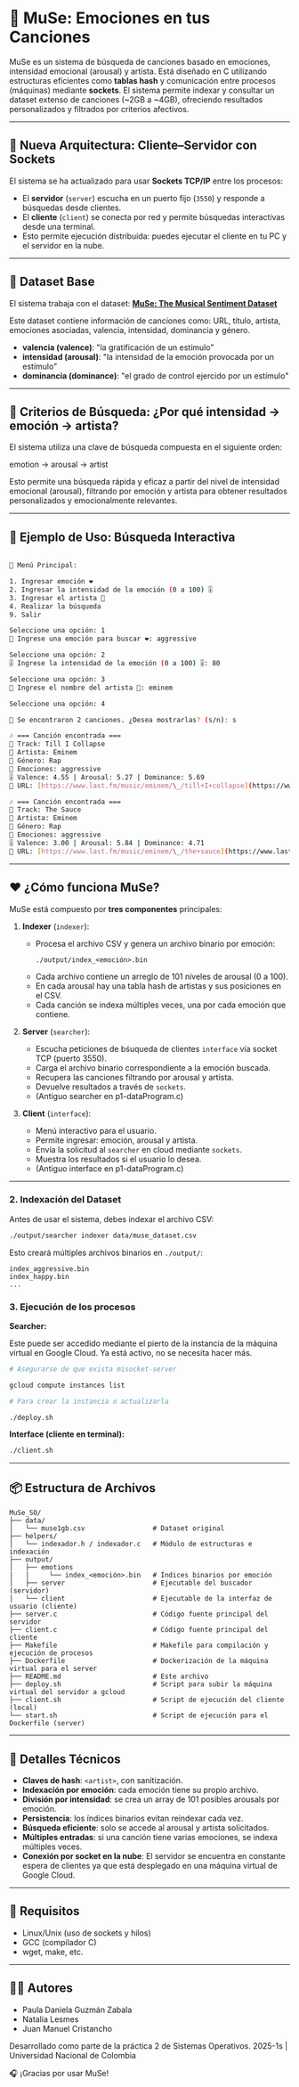 # 🎵 MuSe: Emociones en tus Canciones

MuSe es un sistema de búsqueda de canciones basado en emociones, intensidad emocional (arousal) y artista. Está diseñado en C utilizando estructuras eficientes como **tablas hash** y comunicación entre procesos (máquinas) mediante **sockets**. El sistema permite indexar y consultar un dataset extenso de canciones (\~2GB a \~4GB), ofreciendo resultados personalizados y filtrados por criterios afectivos.

---

## 📡 Nueva Arquitectura: Cliente–Servidor con Sockets

El sistema se ha actualizado para usar **Sockets TCP/IP** entre los procesos:

- El **servidor** (`server`) escucha en un puerto fijo (`3550`) y responde a búsquedas desde clientes.
- El **cliente** (`client`) se conecta por red y permite búsquedas interactivas desde una terminal.
- Esto permite ejecución distribuida: puedes ejecutar el cliente en tu PC y el servidor en la nube.

---

## 📂 Dataset Base

El sistema trabaja con el dataset:
[**MuSe: The Musical Sentiment Dataset**](https://www.kaggle.com/datasets/cakiki/muse-the-musical-sentiment-dataset)

Este dataset contiene información de canciones como: URL, título, artista, emociones asociadas, valencia, intensidad, dominancia y género.

- **valencia (valence)**: "la gratificación de un estímulo"
- **intensidad (arousal)**: "la intensidad de la emoción provocada por un estímulo"
- **dominancia (dominance)**: "el grado de control ejercido por un estímulo"

---

## 🧠 Criterios de Búsqueda: ¿Por qué intensidad → emoción → artista?

El sistema utiliza una clave de búsqueda compuesta en el siguiente orden:

emotion → arousal → artist

Esto permite una búsqueda rápida y eficaz a partir del nivel de intensidad emocional (arousal), filtrando por emoción y artista para obtener resultados personalizados y emocionalmente relevantes.

---

## 🧪 Ejemplo de Uso: Búsqueda Interactiva

```bash

🌟 Menú Principal:

1. Ingresar emoción ❤️
2. Ingresar la intensidad de la emoción (0 a 100) 🎚️
3. Ingresar el artista 🎤
4. Realizar la búsqueda
9. Salir

Seleccione una opción: 1
💬 Ingrese una emoción para buscar ❤️: aggressive

Seleccione una opción: 2
🎚️ Ingrese la intensidad de la emoción (0 a 100) 🎚️: 80

Seleccione una opción: 3
🎤 Ingrese el nombre del artista 🎤: eminem

Seleccione una opción: 4

🎵 Se encontraron 2 canciones. ¿Desea mostrarlas? (s/n): s

🎶 === Canción encontrada ===
🎵 Track: Till I Collapse
🎤 Artista: Eminem
💼 Género: Rap
💬 Emociones: aggressive
🎚️ Valence: 4.55 | Arousal: 5.27 | Dominance: 5.69
🔗 URL: [https://www.last.fm/music/eminem/\_/till+I+collapse](https://www.last.fm/music/eminem/_/till+I+collapse)

🎶 === Canción encontrada ===
🎵 Track: The Sauce
🎤 Artista: Eminem
💼 Género: Rap
💬 Emociones: aggressive
🎚️ Valence: 3.00 | Arousal: 5.84 | Dominance: 4.71
🔗 URL: [https://www.last.fm/music/eminem/\_/the+sauce](https://www.last.fm/music/eminem/_/the+sauce)

```

---

## ❤️ ¿Cómo funciona MuSe?

MuSe está compuesto por **tres componentes** principales:

1. **Indexer** (`indexer`):
   - Procesa el archivo CSV y genera un archivo binario por emoción:  
     ```
     ./output/index_<emoción>.bin
     ```
   - Cada archivo contiene un arreglo de 101 niveles de arousal (0 a 100).
   - En cada arousal hay una tabla hash de artistas y sus posiciones en el CSV.
   - Cada canción se indexa múltiples veces, una por cada emoción que contiene.

2. **Server** (`searcher`):
   - Escucha peticiones de bśuqueda de clientes `interface` vía socket TCP (puerto 3550).
   - Carga el archivo binario correspondiente a la emoción buscada.
   - Recupera las canciones filtrando por arousal y artista.
   - Devuelve resultados a través de `sockets`.
   - (Antiguo searcher en p1-dataProgram.c)

3. **Client** (`interface`):
   - Menú interactivo para el usuario.
   - Permite ingresar: emoción, arousal y artista.
   - Envía la solicitud al `searcher` en cloud mediante `sockets`.
   - Muestra los resultados si el usuario lo desea.
   - (Antiguo interface en p1-dataProgram.c)

---

### 2. Indexación del Dataset

Antes de usar el sistema, debes indexar el archivo CSV:

```bash
./output/searcher indexer data/muse_dataset.csv
```

Esto creará múltiples archivos binarios en `./output/`:

```
index_aggressive.bin
index_happy.bin
...
```

### 3. Ejecución de los procesos

**Searcher:**

Este puede ser accedido mediante el pierto de la instancia de la máquina virtual en Google Cloud. Ya está activo, no se necesita hacer más.

```bash
# Asegurarse de que exista misocket-server

gcloud compute instances list
```

```bash
# Para crear la instancia o actualizarla

./deploy.sh
```

**Interface (cliente en terminal):**

```bash
./client.sh
```
---

## 📦 Estructura de Archivos

```
MuSe_SO/
├── data/
│   └── muse1gb.csv                 # Dataset original
├── helpers/
│   └── indexador.h / indexador.c   # Módulo de estructuras e indexación
├── output/
│   ├── emotions
|   |     └── index_<emoción>.bin   # Índices binarios por emoción
│   ├── server                      # Ejecutable del buscador (servidor)
│   └── client                      # Ejecutable de la interfaz de usuario (cliente)
├── server.c                        # Código fuente principal del servidor
├── client.c                        # Código fuente principal del cliente
├── Makefile                        # Makefile para compilación y ejecución de procesos
├── Dockerfile                      # Dockerización de la máquina virtual para el server
├── README.md                       # Este archivo
├── deploy.sh                       # Script para subir la máquina virtual del servidor a gcloud
├── client.sh                       # Script de ejecución del cliente (local)
└── start.sh                        # Script de ejecución para el Dockerfile (server)
```

---

## 🧩 Detalles Técnicos

* **Claves de hash**: `<artist>`, con sanitización.
* **Indexación por emoción**: cada emoción tiene su propio archivo.
* **División por intensidad**: se crea un array de 101 posibles arousals por emoción.
* **Persistencia**: los índices binarios evitan reindexar cada vez.
* **Búsqueda eficiente**: solo se accede al arousal y artista solicitados.
* **Múltiples entradas**: si una canción tiene varias emociones, se indexa múltiples veces.
* **Conexión por socket en la nube**: El servidor se encuentra en constante espera de clientes ya que está desplegado en una máquina virtual de Google Cloud.
---

## 📌 Requisitos

* Linux/Unix (uso de sockets y hilos)
* GCC (compilador C)
* wget, make, etc.

---

## 👩‍💻 Autores

* Paula Daniela Guzmán Zabala
* Natalia Lesmes
* Juan Manuel Cristancho

Desarrollado como parte de la práctica 2 de Sistemas Operativos.
2025-1s | Universidad Nacional de Colombia

🎧 ¡Gracias por usar MuSe!